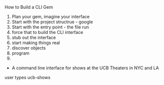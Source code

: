 How to Build a CLI Gem

1. Plan your gem, imagine your interface
2. Start with the project structrue - google
3. Start with the entry point - the file run
4. force that to build the CLI interface
5. stub out the interface
6. start making things real
7. discover objects
8. program
9. 


- A command line interface for shows at the UCB Theaters in NYC and LA

user types ucb-shows

